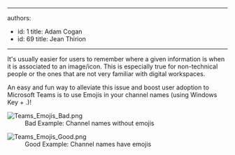 

---
authors:
  - id: 1
    title: Adam Cogan
  - id: 69
    title: Jean Thirion
---




<span class='intro'> <p class="ssw15-rteElement-P">It's usually easier for users to remember where a given information is when it is associated to an image/icon. This is especially true for non-technical people or the ones that are not very familiar with digital workspaces.<br></p> </span>

<p class="ssw15-rteElement-P">An easy and fun way to alleviate this issue and boost user adoption to Microsoft Teams is to use Emojis in your channel names (using Windows Key + .)!​<br></p><dl class="badImage"><dt><img src="/SiteAssets/teams-emojis/Teams_Emojis_Bad.png" alt="Teams_Emojis_Bad.png" /></dt><dd>Bad Example&#58; Channel names without emojis</dd></dl><dl class="goodImage"><dt><img src="/SiteAssets/teams-emojis/Teams_Emojis_Good.png" alt="Teams_Emojis_Good.png" />​</dt><dd>Good Example&#58; Channel names have emojis​​<br></dd></dl>


